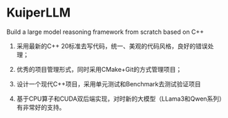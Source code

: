 # KuiperLLM
Build a large model reasoning framework from scratch based on C++


1. 采用最新的C++ 20标准去写代码，统一、美观的代码风格，良好的错误处理；

2. 优秀的项目管理形式，同时采用CMake+Git的方式管理项目；
3. 设计一个现代C++项目，采用单元测试和Benchmark去测试验证项目
4. 基于CPU算子和CUDA双后端实现，对时新的大模型（LLama3和Qwen系列）有非常好的支持。
